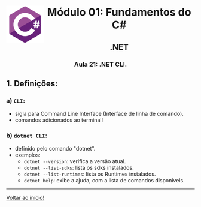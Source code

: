 <div align="center">
<a href="https://github.com/monicaquintal" target="_blank"><img align="left" height="100" src="../assets/logo.png" /></a>
<h1>Módulo 01: Fundamentos do C#</h1>
<h2>.NET</h2>
<h3>Aula 21: .NET CLI.</h3>
</div>

<div align="justify">

## 1. Definições:

### a) `CLI`:
- sigla para Command Line Interface (Interface de linha de comando).
- comandos adicionados ao terminal!

### b) `dotnet CLI`: 
- definido pelo comando "dotnet".
- exemplos:
  - `dotnet --version`: verifica a versão atual.
  - `dotnet --list-sdks`: lista os sdks instalados.
  - `dotnet --list-runtimes`: lista os Runtimes instalados.
  - `dotnet help`: exibe a ajuda, com a lista de comandos disponíveis.

---

[Voltar ao início!](https://github.com/monicaquintal/estudandoC-)